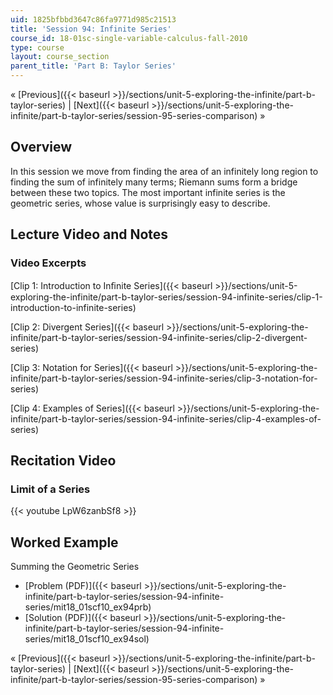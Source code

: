 ```yaml
---
uid: 1825bfbbd3647c86fa9771d985c21513
title: 'Session 94: Infinite Series'
course_id: 18-01sc-single-variable-calculus-fall-2010
type: course
layout: course_section
parent_title: 'Part B: Taylor Series'
---
```


« [Previous]({{< baseurl >}}/sections/unit-5-exploring-the-infinite/part-b-taylor-series) | [Next]({{< baseurl >}}/sections/unit-5-exploring-the-infinite/part-b-taylor-series/session-95-series-comparison) »

Overview
--------

In this session we move from finding the area of an infinitely long region to finding the sum of infinitely many terms; Riemann sums form a bridge between these two topics. The most important infinite series is the geometric series, whose value is surprisingly easy to describe.

Lecture Video and Notes
-----------------------

### Video Excerpts

[Clip 1: Introduction to Inﬁnite Series]({{< baseurl >}}/sections/unit-5-exploring-the-infinite/part-b-taylor-series/session-94-infinite-series/clip-1-introduction-to-infinite-series)

[Clip 2: Divergent Series]({{< baseurl >}}/sections/unit-5-exploring-the-infinite/part-b-taylor-series/session-94-infinite-series/clip-2-divergent-series)

[Clip 3: Notation for Series]({{< baseurl >}}/sections/unit-5-exploring-the-infinite/part-b-taylor-series/session-94-infinite-series/clip-3-notation-for-series)

[Clip 4: Examples of Series]({{< baseurl >}}/sections/unit-5-exploring-the-infinite/part-b-taylor-series/session-94-infinite-series/clip-4-examples-of-series)

Recitation Video
----------------

### Limit of a Series

{{< youtube LpW6zanbSf8 >}}

Worked Example
--------------

Summing the Geometric Series

*   [Problem (PDF)]({{< baseurl >}}/sections/unit-5-exploring-the-infinite/part-b-taylor-series/session-94-infinite-series/mit18_01scf10_ex94prb)
*   [Solution (PDF)]({{< baseurl >}}/sections/unit-5-exploring-the-infinite/part-b-taylor-series/session-94-infinite-series/mit18_01scf10_ex94sol)

« [Previous]({{< baseurl >}}/sections/unit-5-exploring-the-infinite/part-b-taylor-series) | [Next]({{< baseurl >}}/sections/unit-5-exploring-the-infinite/part-b-taylor-series/session-95-series-comparison) »